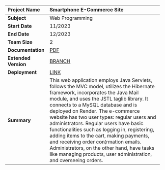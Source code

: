 |Project Name|Smartphone E-Commerce Site|
| :---------------- | :--------|
| **Subject**       |Web Programming|
| **Start Date**    |11/2023|
| **End Date**      |12/2023|
| **Team Size**     |2|
| **Documentation**|[PDF](https://drive.google.com/file/d/1I2kP7ux5m6dGoi4a3Z4XIsVQlS31suLZ/view?usp=sharing)|
| **Extended Version**|[BRANCH](https://github.com/kaytervn/Smartphone-Shop-Web/tree/Development)|
| **Deployment**|[LINK](https://techgadget-store.onrender.com/Smartphone_Webshop/)|
| **Summary**       |This web application employs Java Servlets, follows the MVC model, utilizes the Hibernate framework, incorporates the Java Mail module, and uses the JSTL taglib library. It connects to a MySQL database and is deployed on Render. The e-commerce website has two user types: regular users and administrators. Regular users have basic functionalities such as logging in, registering, adding items to the cart, making payments, and receiving order con¦rmation emails. Administrators, on the other hand, have tasks like managing products, user administration, and overseeing orders.|